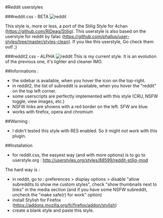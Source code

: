 #Reddit userstyles

###reddit.css - BETA
![reddit](http://gniii.org/img/reddit2.png)

This style is, more or less, a port of the Stilig Style for 4chan (https://github.com/RiDeag/Stilig). This userstyle is also based on the userstyle for reddit by falac (https://github.com/phallus/user-styles/tree/master/styles-clean). If you like this userstyle, Go check them out! ;)

###reddit2.css - ALPHA
![reddit](http://gniii.org/img/reddit2.png)
This is my current style. It is an evolution of the previous one, it's lighter and cleaner IMO.

##Informations :

- the sidebar is available, when you hover the icon on the top-right.
- in reddit2, the list of subreddit is available, when you hover the "reddit" on the top left corner.
- some userscripts are perfectly implemented with this style (CRU, NSFW toggle, view images, etc.)
- NSFW links are showns with a red border on the left. SFW are blue.
- works with firefox, opera and chromium

##Warning :

- I didn't tested this style with RES enabled. So it might not work with this plugin.

##Installation

- for reddit.css, the easyest way (and with more options) is to go to userstyle.org : http://userstyles.org/styles/88599/reddit-stilig-mod

The hard way is :

- in reddit, go to : preferences > display options > disable "allow subreddits to show me custom styles", check "show thumbnails next to links" in the media section (and if you have some NSFW subreddit, uncheck the "make safe(r) for work" option)
- install Stylish for Firefox (https://addons.mozilla.org/fr/firefox/addon/stylish)
- create a blank style and paste this style.
